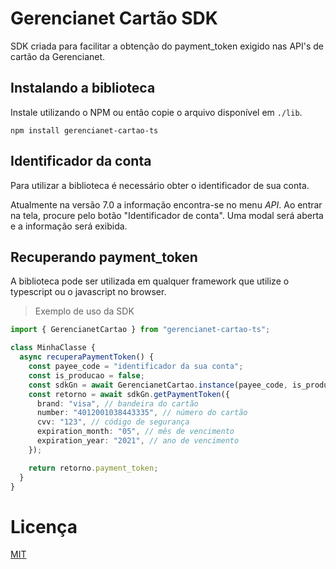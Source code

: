 # Gerencianet Cartão SDK

SDK criada para facilitar a obtenção do payment_token exigido nas API's de cartão da Gerencianet.

## Instalando a biblioteca

Instale utilizando o NPM ou então copie o arquivo disponível em `./lib`.

```npm
npm install gerencianet-cartao-ts
```

## Identificador da conta

Para utilizar a biblioteca é necessário obter o identificador de sua conta.

Atualmente na versão 7.0 a informação encontra-se no menu _API_. Ao entrar na tela, procure pelo botão "Identificador de conta". Uma modal será aberta e a informação será exibida.

## Recuperando payment_token

A biblioteca pode ser utilizada em qualquer framework que utilize o typescript ou o javascript no browser.

> Exemplo de uso da SDK

```ts
import { GerencianetCartao } from "gerencianet-cartao-ts";

class MinhaClasse {
  async recuperaPaymentToken() {
    const payee_code = "identificador da sua conta";
    const is_producao = false;
    const sdkGn = await GerencianetCartao.instance(payee_code, is_producao);
    const retorno = await sdkGn.getPaymentToken({
      brand: "visa", // bandeira do cartão
      number: "4012001038443335", // número do cartão
      cvv: "123", // código de segurança
      expiration_month: "05", // mês de vencimento
      expiration_year: "2021", // ano de vencimento
    });

    return retorno.payment_token;
  }
}
```

# Licença

[MIT](https://mit-license.org/)
